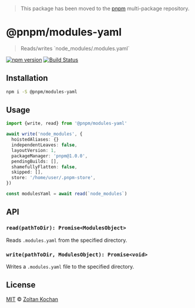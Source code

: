 > This package has been moved to the [pnpm](https://github.com/pnpm/pnpm) multi-package repository.

# @pnpm/modules-yaml

> Reads/writes \`node_modules/.modules.yaml\`

<!--@shields('npm', 'travis')-->
[![npm version](https://img.shields.io/npm/v/@pnpm/modules-yaml.svg)](https://www.npmjs.com/package/@pnpm/modules-yaml) [![Build Status](https://img.shields.io/travis/pnpm/modules-yaml/master.svg)](https://travis-ci.org/pnpm/modules-yaml)
<!--/@-->

## Installation

```sh
npm i -S @pnpm/modules-yaml
```

## Usage

```ts
import {write, read} from '@pnpm/modules-yaml'

await write('node_modules', {
  hoistedAliases: {}
  independentLeaves: false,
  layoutVersion: 1,
  packageManager: 'pnpm@1.0.0',
  pendingBuilds: [],
  shamefullyFlatten: false,
  skipped: [],
  store: '/home/user/.pnpm-store',
})

const modulesYaml = await read(`node_modules`)
```

## API

### `read(pathToDir): Promise<ModulesObject>`

Reads `.modules.yaml` from the specified directory.

### `write(pathToDir, ModulesObject): Promise<void>`

Writes a `.modules.yaml` file to the specified directory.

## License

[MIT](./LICENSE) © [Zoltan Kochan](https://www.kochan.io/)
